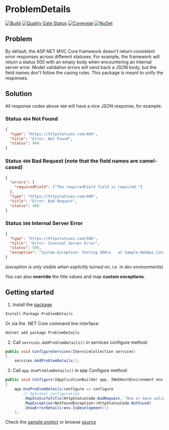 # ProblemDetails

[![Build](https://github.com/ProblemDetails/ProblemDetails/actions/workflows/build.yml/badge.svg)](https://github.com/ProblemDetails/ProblemDetails/actions/workflows/build.yml)
[![Quality Gate Status](https://sonarcloud.io/api/project_badges/measure?project=ProblemDetails_ProblemDetails&metric=alert_status)](https://sonarcloud.io/dashboard?id=ProblemDetails_ProblemDetails)
[![Coverage](https://sonarcloud.io/api/project_badges/measure?project=ProblemDetails_ProblemDetails&metric=coverage)](https://sonarcloud.io/dashboard?id=ProblemDetails_ProblemDetails)
[![NuGet](https://img.shields.io/nuget/vpre/ProblemDetails.svg)](https://www.nuget.org/packages/ProblemDetails) 


## Problem

By default, the ASP.NET MVC Core framework doesn't return consistent error responses across different statuses. For example, the framework will return a status 500 with an empty body when encountering an internal server error.  Model validation errors will send back a JSON body, but the field names don't follow the casing rules. This package is meant to unify the responses.

## Solution

All response codes above `400` will have a nice JSON response, for example:

### Status `404` Not Found
```json
{
  "type": "https://httpstatuses.com/404",
  "title": "Error: Not Found",
  "status": 404
}
```

### Status `400` Bad Request (note that the field names are camel-cased)
```json
{
  "errors": {
    "requiredField": ["The requiredField field is required."]
  },
  "type": "https://httpstatuses.com/400",
  "title": "Error: Bad Request",
  "status": 400
}
```

### Status `500` Internal Server Error
```json
{
  "type": "https://httpstatuses.com/500",
  "title": "Error: Internal Server Error",
  "status": 500,
  "exception": "System.Exception: Testing 500\n   at Sample.WebApi.Controllers.WeatherForecastController.Get(Int32 id) in /Users/hanneskarask/dev/ProblemDetails/samples/Sample.WebApi/Controllers/WeatherForecastController.cs:line 42\n   at lambda_method3(Closure , Object , Object[] )..."
}
```
*(exception is only visible when explicitly turned on, i.e. in dev environments)*

You can also **override** the title values and map **custom exceptions**.

## Getting started
1. Install the [package](https://www.nuget.org/packages/ProblemDetails)
```sh
Install-Package ProblemDetails
```
Or via the .NET Core command line interface:
```sh
dotnet add package ProblemDetails
```

2. Call `services.AddProblemDetails()` in services configure method:

```c#
public void ConfigureServices(IServiceCollection services)
{
    services.AddProblemDetails();
```

3. Call `app.UseProblemDetails()` in app Configure method:

```c#
public void Configure(IApplicationBuilder app, IWebHostEnvironment env)
{
    app.UseProblemDetails(configure => configure
        // Optional configuration
        .MapStatusToTitle(HttpStatusCode.BadRequest, "One or more validation errors occurred")
        .MapException<NotFoundException>(HttpStatusCode.NotFound)
        .ShowErrorDetails(env.IsDevelopment())
    );
```

Check the [sample project](https://github.com/ProblemDetails/ProblemDetails/tree/main/samples/Sample.WebApi) or browse [source](https://github.com/ProblemDetails/ProblemDetails) 

